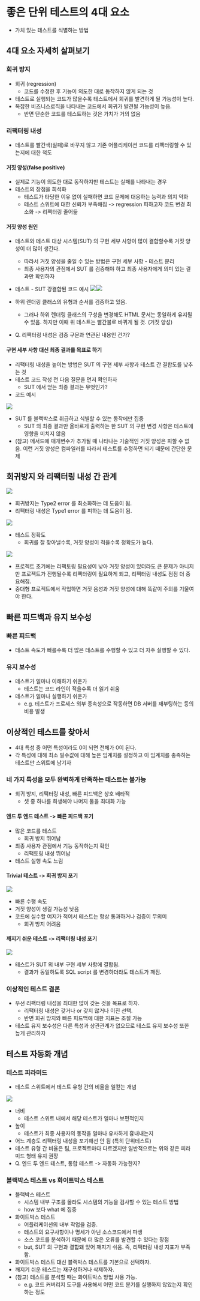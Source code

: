 # 좋은 단위 테스트의 4대 요소

- 가치 있는 테스트를 식별하는 방법

## 4대 요소 자세히 살펴보기
### 회귀 방지
- 회귀 (regression)
	- 코드를 수정한 후 기능이 의도한 대로 동작하지 않게 되는 것
- 테스트로 실행되는 코드가 많을수록 테스트에서 회귀를 발견하게 될 가능성이 높다. 
- 복잡한 비즈니스로직을 나타내는 코드에서 회귀가 발견될 가능성이 높음.
	- 반면 단순한 코드를 테스트하는 것은 가치가 거의 없음

### 리팩터링 내성
- 테스트를 빨간색(실패)로 바꾸지 않고 기존 어플리케이션 코드를 리팩터링할 수 있는지에 대한 척도
#### 거짓 양성(false positive)
- 실제로 기능이 의도한 대로 동작하지만 테스트는 실패를 나타내는 경우
- 테스트의 장점을 희석화
	- 테스트가 타당한 이유 없이 실패하면 코드 문제에 대응하는 능력과 의지 약화
	- 테스트 스위트에 대한 신뢰가 부족해짐 -> regression 피하고자 코드 변경 최소화 -> 리팩터링 줄어듦

#### 거짓 양성 원인
- 테스트와 테스트 대상 시스템(SUT) 의 구현 세부 사항이 많이 결합할수록 거짓 양성이 더 많이 생긴다.
	- 따라서 거짓 양성을 줄일 수 있는 방법은 구현 세부 사항 - 테스트 분리
	- 최종 사용자의 관점에서 SUT 를 검증해야 하고 최종 사용자에게 의미 있는 결과만 확인하자
- 테스트 - SUT 강결합된 코드 예시
![](attachments/스크린샷%202023-04-03%20오전%207.26.37.png)![](attachments/스크린샷%202023-04-03%20오전%207.26.43.png)

- 하위 렌더링 클래스의 유형과 순서를 검증하고 있음.
	- 그러나 하위 렌더링 클래스의 구성을 변경해도 HTML 문서는 동일하게 유지될 수 있음. 하지만 이때 위 테스트는 빨간불로 바뀌게 될 것. (거짓 양성)

- Q. 리팩터링 내성은 검증 구문과 연관된 내용인 건가?

#### 구현 세부 사항 대신 최종 결과를 목표로 하기
- 리팩터링 내성을 높이는 방법은 SUT 의 구현 세부 사항과 테스트 간 결합도를 낮추는 것
- 테스트 코드 작성 전 다음 질문을 먼저 확인하자
	- SUT 에서 얻는 최종 결과는 무엇인가?
- 코드 예시

![](attachments/스크린샷%202023-04-03%20오전%207.33.23.png)

- SUT 를 블랙박스로 취급하고 식별할 수 있는 동작에만 집중
	- SUT 의 최종 결과만 올바르게 출력하는 한 SUT 의 구현 변경 사항은 테스트에 영향을 미치지 않음
- (참고) 메서드에 매개변수가 추가될 때 나타나는 기술적인 거짓 양성은 피할 수 없음. 이런 거짓 양성은 컴파일러를 따라서 테스트를 수정하면 되기 때문에 간단한 문제

## 회귀방지 와 리팩터링 내성 간 관계

![](attachments/스크린샷%202023-04-03%20오전%207.38.31.png)
- 회귀방지는 Type2 error 를 최소화하는 데 도움이 됨.
- 리팩터링 내성은 Type1 error 를 피하는 데 도움이 됨.

![](attachments/스크린샷%202023-04-03%20오전%207.39.45.png)
- 테스트 정확도
	- 회귀를 잘 찾아낼수록, 거짓 양성이 적을수록 정확도가 높다.

![](attachments/스크린샷%202023-04-03%20오전%207.40.38.png)
- 프로젝트 초기에는 리팩토링 필요성이 낮아 거짓 양성이 있더라도 큰 문제가 아니지만 프로젝트가 진행될수록 리팩터링이 필요하게 되고, 리팩터링 내성도 점점 더 중요해짐.
- 중대형 프로젝트에서 작업하면 거짓 음성과 거짓 양성에 대해 똑같이 주의를 기울여야 한다.

## 빠른 피드백과 유지 보수성
### 빠른 피드백
- 테스트 속도가 빠를수록 더 많은 테스트를 수행할 수 있고 더 자주 실행할 수 있다.

### 유지 보수성
- 테스트가 얼마나 이해하기 쉬운가
	- 테스트는 코드 라인이 적을수록 더 읽기 쉬움
- 테스트가 얼마나 실행하기 쉬운가
	- e.g. 테스트가 프로세스 외부 종속성으로 작동하면 DB 서버를 재부팅하는 등의 비용 발생

## 이상적인 테스트를 찾아서
- 4대 특성 중 어떤 특성이라도 0이 되면 전체가 0이 된다.
- 각 특성에 대해 최소 필수값에 대해 높은 임계치를 설정하고 이 임계치를 충족하는 테스트만 스위트에 남기자

### 네 가지 특성을 모두 완벽하게 만족하는 테스트는 불가능
- 회귀 방지, 리팩터링 내성, 빠른 피드백은 상호 배타적
	- 셋 중 하나를 희생해야 나머지 둘을 최대화 가능

#### 엔드 투 엔드 테스트 -> 빠른 피드백 포기
- 많은 코드를 테스트
	- 회귀 방지 뛰어남
- 최종 사용자 관점에서 기능 동작하는지 확인
	- 리팩토링 내성 뛰어남
- 테스트 실행 속도 느림

#### Trivial 테스트 -> 회귀 방지 포기
![](attachments/스크린샷%202023-04-03%20오전%207.49.57.png)
- 빠른 수행 속도
- 거짓 양성이 생길 가능성 낮음
- 코드에 실수할 여지가 적어서 테스트는 항상 통과하거나 검증이 무의미
	- 회귀 방지 어려움

#### 깨지기 쉬운 테스트 -> 리팩터링 내성 포기
![](attachments/스크린샷%202023-04-03%20오전%207.50.07.png)

- 테스트가 SUT 의 내부 구현 세부 사항에 결합됨.
	- 결과가 동일하도록 SQL script 를 변경하더라도 테스트가 깨짐.

### 이상적인 테스트 결론
- 우선 리팩터링 내성을 최대한 많이 갖는 것을 목표로 하자.
	- 리팩터링 내성은 갖거나 or 갖지 않거나 이진 선택.
	- 반면 회귀 방지와 빠른 피드백에 대한 지표는 조절 가능
- 테스트 유지 보수성은 다른 특성과 상관관계가 없으므로 테스트 유지 보수성 또한 높게 관리하자

## 테스트 자동화 개념
### 테스트 피라미드
- 테스트 스위트에서 테스트 유형 간의 비율을 일컫는 개념

![](attachments/스크린샷%202023-04-03%20오전%207.59.17.png)

- 너비
	- 테스트 스위트 내에서 해당 테스트가 얼마나 보편적인지
- 높이
	- 테스트가 최종 사용자의 동작을 얼마나 유사하게 흉내내는지
- 어느 계층도 리팩터링 내성을 포기해선 안 됨 (특히 단위테스트)
- 테스트 유형 간 비율은 팀, 프로젝트마다 다르겠지만 일반적으로는 위와 같은 피라미드 형태 유지 권장
- Q. 엔드 투 엔드 테스트, 통합 테스트 -> 자동화 가능한지?

### 블랙박스 테스트 vs 화이트박스 테스트
- 블랙박스 테스트
	- 시스템 내부 구조를 몰라도 시스템의 기능을 검사할 수 있는 테스트 방법
	- how 보다 what 에 집중
- 화이트박스 테스트
	- 어플리케이션의 내부 작업을 검증.
	- 테스트의 요구사항이나 명세가 아닌 소스코드에서 파생
	- 소스 코드를 분석하기 때문에 더 많은 오류를 발견할 수 있다는 장점
	- but, SUT 의 구현과 결합돼 있어 깨지기 쉬움. 즉, 리팩터링 내성 지표가 부족함.
- 화이트박스 테스트 대신 블랙박스 테스트를 기본으로 선택하자.
- 깨지기 쉬운 테스트는 재구성하거나 삭제하자.
- (참고) 테스트를 분석할 때는 화이트박스 방법 사용 가능. 
	- e.g. 코드 커버리지 도구를 사용해서 어떤 코드 분기를 실행하지 않았는지 확인하는 정도
